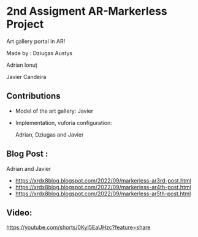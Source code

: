 # 2nd Assigment AR-Markerless Project
Art gallery portal in AR!

Made by :
Dziugas Austys

Adrian Ionuț

Javier Candeira
## Contributions
- Model of the art gallery:
    Javier
- Implementation, vuforia configuration:

    Adrian, Dziugas and Javier

## Blog Post :

Adrian and Javier
* https://xrdx8blog.blogspot.com/2022/09/markerless-ar3rd-post.html
* https://xrdx8blog.blogspot.com/2022/09/markerless-ar4th-post.html
* https://xrdx8blog.blogspot.com/2022/09/markerless-ar5th-post.html

## Video:
https://youtube.com/shorts/0KyI5EaUHzc?feature=share
